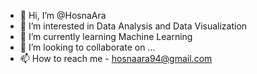 - 👋 Hi, I’m @HosnaAra
- 👀 I’m interested in Data Analysis and Data Visualization
- 🌱 I’m currently learning Machine Learning 
- 💞️ I’m looking to collaborate on ...
- 📫 How to reach me - hosnaara94@gmail.com

<!---
HosnaAra/HosnaAra is a ✨ special ✨ repository because its `README.md` (this file) appears on your GitHub profile.
You can click the Preview link to take a look at your changes.
--->
